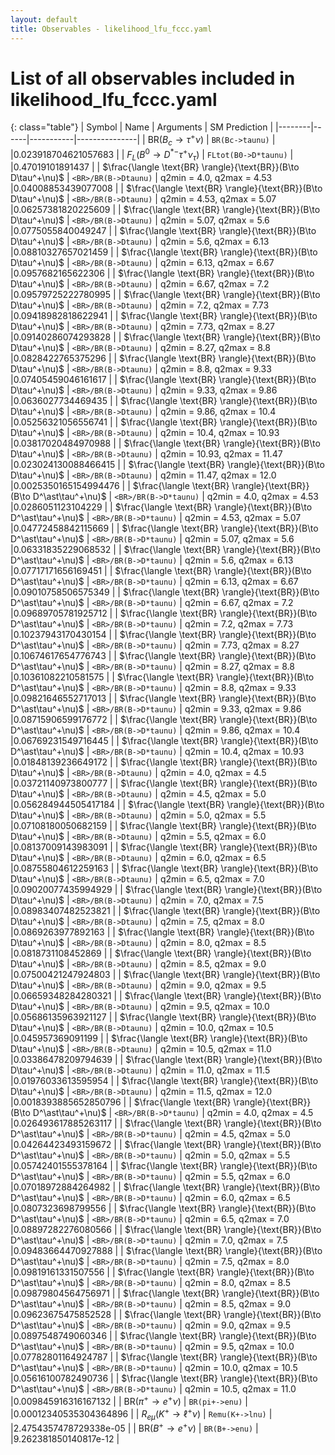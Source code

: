 ```yaml
---
layout: default
title: Observables - likelihood_lfu_fccc.yaml
---
```


# List of all observables included in likelihood_lfu_fccc.yaml

{: class="table"}
| Symbol | Name | Arguments | SM Prediction | 
|--------|------|-----------|---------------|
| $\text{BR}(B_c\to \tau^+\nu)$ | `BR(Bc->taunu)` |  |0.023918704621057683 | 
| $F_L(B^0\to D^{\ast -}\tau^+\nu_\tau)$ | `FLtot(B0->D*taunu)` |  |0.47019101891437 | 
| $\frac{\langle \text{BR} \rangle}{\text{BR}}(B\to D\tau^+\nu)$ | `<BR>/BR(B->Dtaunu)` | q2min = 4.0, q2max = 4.53 |0.04008853439077008 | 
| $\frac{\langle \text{BR} \rangle}{\text{BR}}(B\to D\tau^+\nu)$ | `<BR>/BR(B->Dtaunu)` | q2min = 4.53, q2max = 5.07 |0.06257381820225609 | 
| $\frac{\langle \text{BR} \rangle}{\text{BR}}(B\to D\tau^+\nu)$ | `<BR>/BR(B->Dtaunu)` | q2min = 5.07, q2max = 5.6 |0.0775055840049247 | 
| $\frac{\langle \text{BR} \rangle}{\text{BR}}(B\to D\tau^+\nu)$ | `<BR>/BR(B->Dtaunu)` | q2min = 5.6, q2max = 6.13 |0.08810327657021459 | 
| $\frac{\langle \text{BR} \rangle}{\text{BR}}(B\to D\tau^+\nu)$ | `<BR>/BR(B->Dtaunu)` | q2min = 6.13, q2max = 6.67 |0.0957682165622306 | 
| $\frac{\langle \text{BR} \rangle}{\text{BR}}(B\to D\tau^+\nu)$ | `<BR>/BR(B->Dtaunu)` | q2min = 6.67, q2max = 7.2 |0.09579725222780995 | 
| $\frac{\langle \text{BR} \rangle}{\text{BR}}(B\to D\tau^+\nu)$ | `<BR>/BR(B->Dtaunu)` | q2min = 7.2, q2max = 7.73 |0.09418982818622941 | 
| $\frac{\langle \text{BR} \rangle}{\text{BR}}(B\to D\tau^+\nu)$ | `<BR>/BR(B->Dtaunu)` | q2min = 7.73, q2max = 8.27 |0.09140286074293828 | 
| $\frac{\langle \text{BR} \rangle}{\text{BR}}(B\to D\tau^+\nu)$ | `<BR>/BR(B->Dtaunu)` | q2min = 8.27, q2max = 8.8 |0.0828422765375296 | 
| $\frac{\langle \text{BR} \rangle}{\text{BR}}(B\to D\tau^+\nu)$ | `<BR>/BR(B->Dtaunu)` | q2min = 8.8, q2max = 9.33 |0.07405459046161617 | 
| $\frac{\langle \text{BR} \rangle}{\text{BR}}(B\to D\tau^+\nu)$ | `<BR>/BR(B->Dtaunu)` | q2min = 9.33, q2max = 9.86 |0.0636027734469435 | 
| $\frac{\langle \text{BR} \rangle}{\text{BR}}(B\to D\tau^+\nu)$ | `<BR>/BR(B->Dtaunu)` | q2min = 9.86, q2max = 10.4 |0.05256321056556741 | 
| $\frac{\langle \text{BR} \rangle}{\text{BR}}(B\to D\tau^+\nu)$ | `<BR>/BR(B->Dtaunu)` | q2min = 10.4, q2max = 10.93 |0.03817020484970988 | 
| $\frac{\langle \text{BR} \rangle}{\text{BR}}(B\to D\tau^+\nu)$ | `<BR>/BR(B->Dtaunu)` | q2min = 10.93, q2max = 11.47 |0.023024130088466415 | 
| $\frac{\langle \text{BR} \rangle}{\text{BR}}(B\to D\tau^+\nu)$ | `<BR>/BR(B->Dtaunu)` | q2min = 11.47, q2max = 12.0 |0.0025350165154994476 | 
| $\frac{\langle \text{BR} \rangle}{\text{BR}}(B\to D^\ast\tau^+\nu)$ | `<BR>/BR(B->D*taunu)` | q2min = 4.0, q2max = 4.53 |0.0286051123104229 | 
| $\frac{\langle \text{BR} \rangle}{\text{BR}}(B\to D^\ast\tau^+\nu)$ | `<BR>/BR(B->D*taunu)` | q2min = 4.53, q2max = 5.07 |0.04772458842115669 | 
| $\frac{\langle \text{BR} \rangle}{\text{BR}}(B\to D^\ast\tau^+\nu)$ | `<BR>/BR(B->D*taunu)` | q2min = 5.07, q2max = 5.6 |0.06331835229068532 | 
| $\frac{\langle \text{BR} \rangle}{\text{BR}}(B\to D^\ast\tau^+\nu)$ | `<BR>/BR(B->D*taunu)` | q2min = 5.6, q2max = 6.13 |0.07717171656169451 | 
| $\frac{\langle \text{BR} \rangle}{\text{BR}}(B\to D^\ast\tau^+\nu)$ | `<BR>/BR(B->D*taunu)` | q2min = 6.13, q2max = 6.67 |0.09010758506575349 | 
| $\frac{\langle \text{BR} \rangle}{\text{BR}}(B\to D^\ast\tau^+\nu)$ | `<BR>/BR(B->D*taunu)` | q2min = 6.67, q2max = 7.2 |0.09689705781925712 | 
| $\frac{\langle \text{BR} \rangle}{\text{BR}}(B\to D^\ast\tau^+\nu)$ | `<BR>/BR(B->D*taunu)` | q2min = 7.2, q2max = 7.73 |0.10237943170430154 | 
| $\frac{\langle \text{BR} \rangle}{\text{BR}}(B\to D^\ast\tau^+\nu)$ | `<BR>/BR(B->D*taunu)` | q2min = 7.73, q2max = 8.27 |0.10674617654776743 | 
| $\frac{\langle \text{BR} \rangle}{\text{BR}}(B\to D^\ast\tau^+\nu)$ | `<BR>/BR(B->D*taunu)` | q2min = 8.27, q2max = 8.8 |0.10361082210581575 | 
| $\frac{\langle \text{BR} \rangle}{\text{BR}}(B\to D^\ast\tau^+\nu)$ | `<BR>/BR(B->D*taunu)` | q2min = 8.8, q2max = 9.33 |0.09821646552717013 | 
| $\frac{\langle \text{BR} \rangle}{\text{BR}}(B\to D^\ast\tau^+\nu)$ | `<BR>/BR(B->D*taunu)` | q2min = 9.33, q2max = 9.86 |0.08715906599176772 | 
| $\frac{\langle \text{BR} \rangle}{\text{BR}}(B\to D^\ast\tau^+\nu)$ | `<BR>/BR(B->D*taunu)` | q2min = 9.86, q2max = 10.4 |0.06769231549716445 | 
| $\frac{\langle \text{BR} \rangle}{\text{BR}}(B\to D^\ast\tau^+\nu)$ | `<BR>/BR(B->D*taunu)` | q2min = 10.4, q2max = 10.93 |0.01848139236649172 | 
| $\frac{\langle \text{BR} \rangle}{\text{BR}}(B\to D\tau^+\nu)$ | `<BR>/BR(B->Dtaunu)` | q2min = 4.0, q2max = 4.5 |0.03721140973800777 | 
| $\frac{\langle \text{BR} \rangle}{\text{BR}}(B\to D\tau^+\nu)$ | `<BR>/BR(B->Dtaunu)` | q2min = 4.5, q2max = 5.0 |0.056284944505417184 | 
| $\frac{\langle \text{BR} \rangle}{\text{BR}}(B\to D\tau^+\nu)$ | `<BR>/BR(B->Dtaunu)` | q2min = 5.0, q2max = 5.5 |0.07108180050682159 | 
| $\frac{\langle \text{BR} \rangle}{\text{BR}}(B\to D\tau^+\nu)$ | `<BR>/BR(B->Dtaunu)` | q2min = 5.5, q2max = 6.0 |0.08137009143983091 | 
| $\frac{\langle \text{BR} \rangle}{\text{BR}}(B\to D\tau^+\nu)$ | `<BR>/BR(B->Dtaunu)` | q2min = 6.0, q2max = 6.5 |0.08755804612259163 | 
| $\frac{\langle \text{BR} \rangle}{\text{BR}}(B\to D\tau^+\nu)$ | `<BR>/BR(B->Dtaunu)` | q2min = 6.5, q2max = 7.0 |0.09020077435994929 | 
| $\frac{\langle \text{BR} \rangle}{\text{BR}}(B\to D\tau^+\nu)$ | `<BR>/BR(B->Dtaunu)` | q2min = 7.0, q2max = 7.5 |0.08983407482523821 | 
| $\frac{\langle \text{BR} \rangle}{\text{BR}}(B\to D\tau^+\nu)$ | `<BR>/BR(B->Dtaunu)` | q2min = 7.5, q2max = 8.0 |0.0869263977892163 | 
| $\frac{\langle \text{BR} \rangle}{\text{BR}}(B\to D\tau^+\nu)$ | `<BR>/BR(B->Dtaunu)` | q2min = 8.0, q2max = 8.5 |0.0818731108452869 | 
| $\frac{\langle \text{BR} \rangle}{\text{BR}}(B\to D\tau^+\nu)$ | `<BR>/BR(B->Dtaunu)` | q2min = 8.5, q2max = 9.0 |0.07500421247924803 | 
| $\frac{\langle \text{BR} \rangle}{\text{BR}}(B\to D\tau^+\nu)$ | `<BR>/BR(B->Dtaunu)` | q2min = 9.0, q2max = 9.5 |0.06659348284280321 | 
| $\frac{\langle \text{BR} \rangle}{\text{BR}}(B\to D\tau^+\nu)$ | `<BR>/BR(B->Dtaunu)` | q2min = 9.5, q2max = 10.0 |0.05686135963921127 | 
| $\frac{\langle \text{BR} \rangle}{\text{BR}}(B\to D\tau^+\nu)$ | `<BR>/BR(B->Dtaunu)` | q2min = 10.0, q2max = 10.5 |0.045957369091199 | 
| $\frac{\langle \text{BR} \rangle}{\text{BR}}(B\to D\tau^+\nu)$ | `<BR>/BR(B->Dtaunu)` | q2min = 10.5, q2max = 11.0 |0.03386478209794639 | 
| $\frac{\langle \text{BR} \rangle}{\text{BR}}(B\to D\tau^+\nu)$ | `<BR>/BR(B->Dtaunu)` | q2min = 11.0, q2max = 11.5 |0.01976033613595954 | 
| $\frac{\langle \text{BR} \rangle}{\text{BR}}(B\to D\tau^+\nu)$ | `<BR>/BR(B->Dtaunu)` | q2min = 11.5, q2max = 12.0 |0.0018393885652850796 | 
| $\frac{\langle \text{BR} \rangle}{\text{BR}}(B\to D^\ast\tau^+\nu)$ | `<BR>/BR(B->D*taunu)` | q2min = 4.0, q2max = 4.5 |0.026493617885263117 | 
| $\frac{\langle \text{BR} \rangle}{\text{BR}}(B\to D^\ast\tau^+\nu)$ | `<BR>/BR(B->D*taunu)` | q2min = 4.5, q2max = 5.0 |0.04264423493159672 | 
| $\frac{\langle \text{BR} \rangle}{\text{BR}}(B\to D^\ast\tau^+\nu)$ | `<BR>/BR(B->D*taunu)` | q2min = 5.0, q2max = 5.5 |0.05742401555378164 | 
| $\frac{\langle \text{BR} \rangle}{\text{BR}}(B\to D^\ast\tau^+\nu)$ | `<BR>/BR(B->D*taunu)` | q2min = 5.5, q2max = 6.0 |0.07018972884264982 | 
| $\frac{\langle \text{BR} \rangle}{\text{BR}}(B\to D^\ast\tau^+\nu)$ | `<BR>/BR(B->D*taunu)` | q2min = 6.0, q2max = 6.5 |0.0807323698799556 | 
| $\frac{\langle \text{BR} \rangle}{\text{BR}}(B\to D^\ast\tau^+\nu)$ | `<BR>/BR(B->D*taunu)` | q2min = 6.5, q2max = 7.0 |0.08897282276080566 | 
| $\frac{\langle \text{BR} \rangle}{\text{BR}}(B\to D^\ast\tau^+\nu)$ | `<BR>/BR(B->D*taunu)` | q2min = 7.0, q2max = 7.5 |0.09483664470927888 | 
| $\frac{\langle \text{BR} \rangle}{\text{BR}}(B\to D^\ast\tau^+\nu)$ | `<BR>/BR(B->D*taunu)` | q2min = 7.5, q2max = 8.0 |0.09819161331507556 | 
| $\frac{\langle \text{BR} \rangle}{\text{BR}}(B\to D^\ast\tau^+\nu)$ | `<BR>/BR(B->D*taunu)` | q2min = 8.0, q2max = 8.5 |0.09879804564756971 | 
| $\frac{\langle \text{BR} \rangle}{\text{BR}}(B\to D^\ast\tau^+\nu)$ | `<BR>/BR(B->D*taunu)` | q2min = 8.5, q2max = 9.0 |0.09623675475852528 | 
| $\frac{\langle \text{BR} \rangle}{\text{BR}}(B\to D^\ast\tau^+\nu)$ | `<BR>/BR(B->D*taunu)` | q2min = 9.0, q2max = 9.5 |0.0897548749060346 | 
| $\frac{\langle \text{BR} \rangle}{\text{BR}}(B\to D^\ast\tau^+\nu)$ | `<BR>/BR(B->D*taunu)` | q2min = 9.5, q2max = 10.0 |0.07782801164924787 | 
| $\frac{\langle \text{BR} \rangle}{\text{BR}}(B\to D^\ast\tau^+\nu)$ | `<BR>/BR(B->D*taunu)` | q2min = 10.0, q2max = 10.5 |0.05616100782490736 | 
| $\frac{\langle \text{BR} \rangle}{\text{BR}}(B\to D^\ast\tau^+\nu)$ | `<BR>/BR(B->D*taunu)` | q2min = 10.5, q2max = 11.0 |0.009845916316167132 | 
| $\text{BR}(\pi^+\to e^+\nu)$ | `BR(pi+->enu)` |  |0.00012340535304364896 | 
| $R_{e\mu}(K^+\to \ell^+\nu)$ | `Remu(K+->lnu)` |  |2.4754357478729338e-05 | 
| $\text{BR}(B^+\to e^+\nu)$ | `BR(B+->enu)` |  |9.262381850140817e-12 | 
